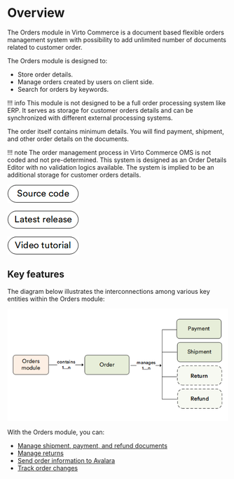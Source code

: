 # Overview

The Orders module in Virto Commerce is a document based flexible orders management system with possibility to add unlimited number of documents related to customer order.

The Orders module is designed to:

* Store order details.
* Manage orders created by users on client side. 
* Search for orders by keywords.

!!! info
    This module is not designed to be a full order processing system like ERP. It serves as storage for customer orders details and can be synchronized with different external processing systems.

The order itself contains minimum details.  You will find payment, shipment, and other order details on the documents.

!!! note
    The order management process in Virto Commerce OMS is not coded and not pre-determined. This system is designed as an Order Details Editor with no validation logics available. The system is implied to be an additional storage for customer orders details.

[![Source code](media/source_code.png)](https://github.com/VirtoCommerce/vc-module-x-order)

[![Download](media/latest_release.png)](https://github.com/VirtoCommerce/vc-module-x-order/releases)

[![video tutorial](media/video-tutorial-button.png)](https://youtu.be/qENWENyS0H0?si=jFpI5N7uNIn2U0LQ)

## Key features

The diagram below illustrates the interconnections among various key entities within the Orders module:

![Order key entities](media/key-entities.png)
<br>

With the Orders module, you can:

* [Manage shipment, payment, and refund documents](managing-documents.md)
* [Manage returns](managing-returns.md)
* [Send order information to Avalara](sending-order-information-to-avatax.md)
* [Track order changes](tracking-order-changes.md)

